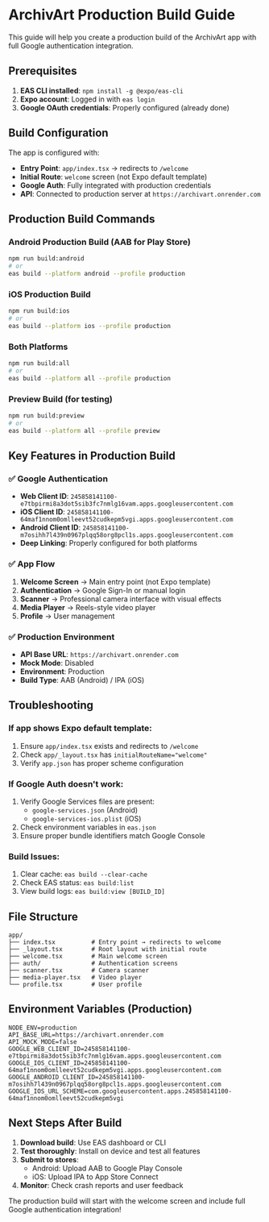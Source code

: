 # ArchivArt Production Build Guide

This guide will help you create a production build of the ArchivArt app with full Google authentication integration.

## Prerequisites

1. **EAS CLI installed**: `npm install -g @expo/eas-cli`
2. **Expo account**: Logged in with `eas login`
3. **Google OAuth credentials**: Properly configured (already done)

## Build Configuration

The app is configured with:
- **Entry Point**: `app/index.tsx` → redirects to `/welcome`
- **Initial Route**: `welcome` screen (not Expo default template)
- **Google Auth**: Fully integrated with production credentials
- **API**: Connected to production server at `https://archivart.onrender.com`

## Production Build Commands

### Android Production Build (AAB for Play Store)
```bash
npm run build:android
# or
eas build --platform android --profile production
```

### iOS Production Build
```bash
npm run build:ios
# or
eas build --platform ios --profile production
```

### Both Platforms
```bash
npm run build:all
# or
eas build --platform all --profile production
```

### Preview Build (for testing)
```bash
npm run build:preview
# or
eas build --platform all --profile preview
```

## Key Features in Production Build

### ✅ Google Authentication
- **Web Client ID**: `245858141100-e7tbpirmi8a3dot5sib3fc7nmlg16vam.apps.googleusercontent.com`
- **iOS Client ID**: `245858141100-64maf1nnom0omlleevt52cudkepm5vgi.apps.googleusercontent.com`
- **Android Client ID**: `245858141100-m7osihh7l439n0967plqq58org8pcl1s.apps.googleusercontent.com`
- **Deep Linking**: Properly configured for both platforms

### ✅ App Flow
1. **Welcome Screen** → Main entry point (not Expo template)
2. **Authentication** → Google Sign-In or manual login
3. **Scanner** → Professional camera interface with visual effects
4. **Media Player** → Reels-style video player
5. **Profile** → User management

### ✅ Production Environment
- **API Base URL**: `https://archivart.onrender.com`
- **Mock Mode**: Disabled
- **Environment**: Production
- **Build Type**: AAB (Android) / IPA (iOS)

## Troubleshooting

### If app shows Expo default template:
1. Ensure `app/index.tsx` exists and redirects to `/welcome`
2. Check `app/_layout.tsx` has `initialRouteName="welcome"`
3. Verify `app.json` has proper scheme configuration

### If Google Auth doesn't work:
1. Verify Google Services files are present:
   - `google-services.json` (Android)
   - `google-services-ios.plist` (iOS)
2. Check environment variables in `eas.json`
3. Ensure proper bundle identifiers match Google Console

### Build Issues:
1. Clear cache: `eas build --clear-cache`
2. Check EAS status: `eas build:list`
3. View build logs: `eas build:view [BUILD_ID]`

## File Structure
```
app/
├── index.tsx          # Entry point → redirects to welcome
├── _layout.tsx        # Root layout with initial route
├── welcome.tsx        # Main welcome screen
├── auth/              # Authentication screens
├── scanner.tsx        # Camera scanner
├── media-player.tsx   # Video player
└── profile.tsx        # User profile
```

## Environment Variables (Production)
```env
NODE_ENV=production
API_BASE_URL=https://archivart.onrender.com
API_MOCK_MODE=false
GOOGLE_WEB_CLIENT_ID=245858141100-e7tbpirmi8a3dot5sib3fc7nmlg16vam.apps.googleusercontent.com
GOOGLE_IOS_CLIENT_ID=245858141100-64maf1nnom0omlleevt52cudkepm5vgi.apps.googleusercontent.com
GOOGLE_ANDROID_CLIENT_ID=245858141100-m7osihh7l439n0967plqq58org8pcl1s.apps.googleusercontent.com
GOOGLE_IOS_URL_SCHEME=com.googleusercontent.apps.245858141100-64maf1nnom0omlleevt52cudkepm5vgi
```

## Next Steps After Build

1. **Download build**: Use EAS dashboard or CLI
2. **Test thoroughly**: Install on device and test all features
3. **Submit to stores**: 
   - Android: Upload AAB to Google Play Console
   - iOS: Upload IPA to App Store Connect
4. **Monitor**: Check crash reports and user feedback

The production build will start with the welcome screen and include full Google authentication integration!
